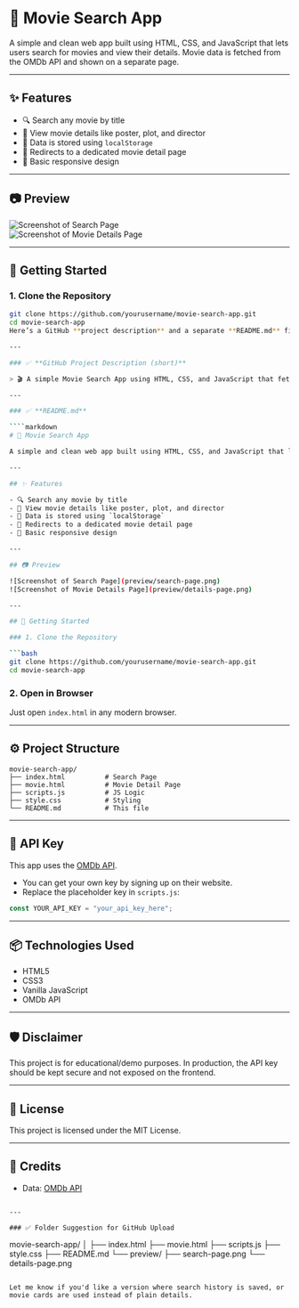 # 🎥 Movie Search App

A simple and clean web app built using HTML, CSS, and JavaScript that lets users search for movies and view their details. Movie data is fetched from the OMDb API and shown on a separate page.

---

## ✨ Features

- 🔍 Search any movie by title
- 📄 View movie details like poster, plot, and director
- 🧠 Data is stored using `localStorage`
- 🔁 Redirects to a dedicated movie detail page
- 🎨 Basic responsive design

---

## 📷 Preview

![Screenshot of Search Page](preview/search-page.png)  
![Screenshot of Movie Details Page](preview/details-page.png)

---

## 🚀 Getting Started

### 1. Clone the Repository

```bash
git clone https://github.com/yourusername/movie-search-app.git
cd movie-search-app
Here’s a GitHub **project description** and a separate **README.md** file for your Movie Search App.

---

### ✅ **GitHub Project Description (short)**

> 🎬 A simple Movie Search App using HTML, CSS, and JavaScript that fetches movie data from the OMDb API and displays details on a separate page.

---

### ✅ **README.md**

````markdown
# 🎥 Movie Search App

A simple and clean web app built using HTML, CSS, and JavaScript that lets users search for movies and view their details. Movie data is fetched from the OMDb API and shown on a separate page.

---

## ✨ Features

- 🔍 Search any movie by title
- 📄 View movie details like poster, plot, and director
- 🧠 Data is stored using `localStorage`
- 🔁 Redirects to a dedicated movie detail page
- 🎨 Basic responsive design

---

## 📷 Preview

![Screenshot of Search Page](preview/search-page.png)  
![Screenshot of Movie Details Page](preview/details-page.png)

---

## 🚀 Getting Started

### 1. Clone the Repository

```bash
git clone https://github.com/yourusername/movie-search-app.git
cd movie-search-app
````

### 2. Open in Browser

Just open `index.html` in any modern browser.

---

## ⚙️ Project Structure

```
movie-search-app/
├── index.html          # Search Page
├── movie.html          # Movie Detail Page
├── scripts.js          # JS Logic
├── style.css           # Styling
└── README.md           # This file
```

---

## 🔑 API Key

This app uses the [OMDb API](http://www.omdbapi.com/).

* You can get your own key by signing up on their website.
* Replace the placeholder key in `scripts.js`:

```javascript
const YOUR_API_KEY = "your_api_key_here";
```

---

## 📦 Technologies Used

* HTML5
* CSS3
* Vanilla JavaScript
* OMDb API

---

## 🛡️ Disclaimer

This project is for educational/demo purposes. In production, the API key should be kept secure and not exposed on the frontend.

---

## 📄 License

This project is licensed under the MIT License.

---

## 🙌 Credits

* Data: [OMDb API](http://www.omdbapi.com/)

```

---

### ✅ Folder Suggestion for GitHub Upload

```

movie-search-app/
│
├── index.html
├── movie.html
├── scripts.js
├── style.css
├── README.md
└── preview/
├── search-page.png
└── details-page.png

```

Let me know if you'd like a version where search history is saved, or movie cards are used instead of plain details.
```
